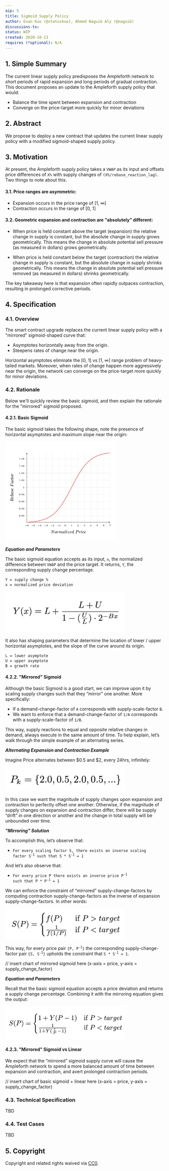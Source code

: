 ```yaml
---
aip: 5
title: Sigmoid Supply Policy
author: Evan Kuo (@statuskuo), Ahmed Naguib Aly (@naguib)
discussions-to:
status: WIP
created: 2020-10-13
requires (*optional): N/A
---
```


## 1. Simple Summary
<!--"If you can't explain it simply, you don't understand it well enough." Simply describe the outcome the proposed changes intends to achieve. This should be non-technical and accessible to a casual community member.-->
The current linear supply policy predisposes the Ampleforth network to short periods of rapid expansion and long periods of gradual contraction. This document proposes an update to the Ampleforth supply policy that would:

* Balance the time spent between expansion and contraction
* Converge on the price-target more quickly for minor deviations

## 2. Abstract
<!--A short (~200 word) description of the proposed change, the abstract should clearly describe the proposed change. This is what *will* be done if the AIP is implemented, not *why* it should be done or *how* it will be done. If the AIP proposes deploying a new contract, write, "we propose to deploy a new contract that will do x".-->
We propose to deploy a new contract that updates the current linear supply policy with a modified sigmoid-shaped supply policy. 

## 3. Motivation
<!--This is the problem statement. This is the *why* of the AIP. It should clearly explain *why* the current state of the protocol is inadequate.  It is critical that you explain *why* the change is needed, if the AIP proposes changing how something is calculated, you must address *why* the current calculation is innaccurate or wrong. This is not the place to describe how the AIP will address the issue!-->

At present, the Ampleforth supply policy takes a `VWAP` as its input and offsets price differences of `X%` with supply changes of `(X%/rebase_reaction_lag)`. Two things to note about this. 

#### 3.1. Price ranges are asymmetric:

- Expansion occurs in the price range of [1, ∞] 
- Contraction occurs in the range of [0, 1]

#### 3.2. Geometric expansion and contraction are “absolutely” different:

- When price is held constant above the target (expansion) the relative change in supply is constant, but the absolute change in supply grows geometrically. This means the change in absolute potential sell pressure (as measured in dollars) grows geometrically. 

- When price is held constant below the target (contraction) the relative change in supply is constant, but the absolute change in supply shrinks geometrically. This means the change in absolute potential sell pressure removed (as measured in dollars) shrinks geometrically. 

The key takeaway here is that expansion often rapidly outpaces contraction, resulting in prolonged corrective periods. 


## 4. Specification
<!--The specification should describe the syntax and semantics of any new feature, there are five sections
1. Overview
2. Rationale
3. Technical Specification
4. Test Cases
5. Configurable Values
-->

### 4.1. Overview
<!--This is a high level overview of *how* the AIP will solve the problem. The overview should clearly describe how the new feature will be implemented.-->
The smart contract upgrade replaces the current linear supply policy with a "mirrored" sigmoid-shaped curve that: 

* Asymptotes horizontally away from the origin. 
* Steepens rates of change near the origin. 

Horizontal asymptotes eliminate the [0, 1] vs [1, ∞] range problem of heavy-tailed markets. Moreover, when rates of change happen more aggressively near the origin, the network can converge on the price-target more quickly for minor deviations.

### 4.2. Rationale
<!--This is where you explain the reasoning behind how you propose to solve the problem. Why did you propose to implement the change in this way, what were the considerations and trade-offs. The rationale fleshes out what motivated the design and why particular design decisions were made. It should describe alternate designs that were considered and related work. The rationale may also provide evidence of consensus within the community, and should discuss important objections or concerns raised during discussion.-->

Below we'll quickly review the basic sigmoid, and then explain the rationale for the "mirrored" sigmoid proposed.

#### 4.2.1. Basic Sigmoid
The basic sigmoid takes the following shape, note the presence of horizontal asymptotes and maximum slope near the origin:

<img src="../assets/aip-5/basic_sigmoid_chart.png" alt="drawing" width="70%"/>
  
**_Equation and Parameters_**

The basic sigmoid equation accepts as its input, `x`, the normalized difference between `VWAP` and the price target. It returns, `Y`, the corresponding supply change percentage.

```
Y = supply change %
x = normalized price deviation
```

<img src="../assets/aip-5/basic_sigmoid_eq.png" alt="drawing" width="380"/>

It also has shaping parameters that determine the location of lower / upper horizontal asymptotes, and the slope of the curve around its origin.

```
L = lower asymptote
U = upper asymptote
B = growth rate
```

#### 4.2.2. "Mirrored" Sigmoid

Although the basic Sigmoid is a good start, we can improve upon it by scaling supply changes such that they “mirror” one another. More specifically:

* If a demand-change-factor of `A` corresponds with supply-scale-factor `B`.
* We want to enforce that a demand-change-factor of `1/A` corresponds with a supply-scale-factor of `1/B`. 

This way, supply reactions to equal and opposite relative changes in demand, always execute in the same amount of time. To help explain, let’s walk through the simple example of an alternating series. 

**_Alternating Expansion and Contraction Example_**

Imagine Price alternates between $0.5 and $2, every 24hrs, infinitely:

<img src="../assets/aip-5/series.png" alt="drawing" width="380"/>

In this case we want the magnitude of supply changes upon expansion and contraction to perfectly offset one another. Otherwise, if the magnitude of supply changes on expansion and contraction differ, there will be supply “drift” in one direction or another and the change in total supply will be unbounded over time.

**_"Mirroring" Solution_**

To accomplish this, let’s observe that:
* <code>For every scaling factor S, there exists an inverse scaling factor S<sup>-1</sup> such that S * S<sup>-1</sup> = 1</code>

And let’s also observe that:

* <code>For every price P there exists an inverse price P<sup>-1</sup> such that P * P<sup>-1</sup> = 1</code>

We can enforce the constraint of “mirrored” supply-change-factors by computing contraction supply-change-factors as the inverse of expansion supply-change-factors. In other words: 

<img src="../assets/aip-5/piecewise_eq.png" alt="drawing" width="380"/>

This way, for every price pair <code>{P, P<sup>-1</sup>}</code> the corresponding supply-change-factor pair <code>{S, S<sup>-1</sup>}</code> upholds the constraint that  <code>S * S<sup>-1</sup> = 1</code>.

// insert chart of mirrored sigmoid here (x-axis = price, y-axis = supply_change_factor)

**_Equation and Parameters_**

Recall that the basic sigmoid equation accepts a price deviation and returns a supply change percentage. Combining it with the mirroring equation gives the output: 

<img src="../assets/aip-5/piecewise_sigmoid_eq.png" alt="drawing" width="380"/>

#### 4.2.3. "Mirrored" Sigmoid vs Linear

We expect that the “mirrored” sigmoid supply curve will cause the Ampleforth network to  spend a more balanced amount of time between expansion and contraction, and avert prolonged contraction periods. 

// insert chart of basic sigmoid + linear here (x-axis = price, y-axis = supply_change_factor)


### 4.3. Technical Specification
<!--The technical specification should outline the public API of the changes proposed. That is, changes to any of the interfaces Ampleforth currently exposes or the creations of new ones.-->
TBD

### 4.4. Test Cases
<!--Test cases for an implementation are mandatory for AIPs but can be included with the implementation..-->
TBD

## 5. Copyright
Copyright and related rights waived via [CC0](https://creativecommons.org/publicdomain/zero/1.0/).
